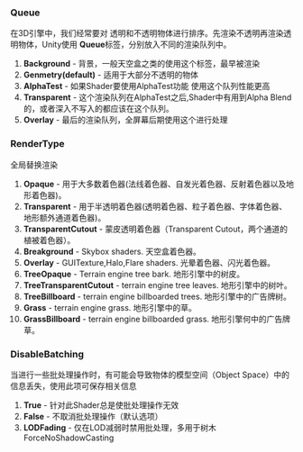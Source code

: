 ### Queue

在3D引擎中，我们经常要对 透明和不透明物体进行排序。先渲染不透明再渲染透明物体，Unity使用 **Queue**标签，分别放入不同的渲染队列中。

1. **Background** - 背景，一般天空盒之类的使用这个标签，最早被渲染
2. **Genmetry(default)** - 适用于大部分不透明的物体
3. **AlphaTest** - 如果Shader要使用AlphaTest功能 使用这个队列性能更高
4. **Transparent** - 这个渲染队列在AlphaTest之后,Shader中有用到Alpha Blend的，或者深入不写入的都应该在这个队列。
5. **Overlay** - 最后的渲染队列，全屏幕后期使用这个进行处理

### RenderType

全局替换渲染

1. **Opaque** - 用于大多数着色器(法线着色器、自发光着色器、反射着色器以及地形着色器)。
2. **Transparent** - 用于半透明着色器(透明着色器、粒子着色器、字体着色器、地形额外通道着色器)。
3. **TransparentCutout** - 蒙皮透明着色器（Transparent Cutout，两个通道的植被着色器）。
4. **Breakground** - Skybox shaders. 天空盒着色器。
5. **Overlay** - GUITexture,Halo,Flare shaders. 光晕着色器、闪光着色器。
6. **TreeOpaque** - Terrain engine tree bark. 地形引擎中的树皮。
7. **TreeTransparentCutout** - terrain engine tree leaves. 地形引擎中的树叶。
8. **TreeBillboard** - terrain engine billboarded trees. 地形引擎中的广告牌树。
9. **Grass** - terrain engine grass. 地形引擎中的草。
10. **GrassBillboard** - terrain engine billboarded grass. 地形引擎何中的广告牌草。

### **DisableBatching**

当进行一些批处理操作时，有可能会导致物体的模型空间（Object Space）中的信息丢失，使用此项可保存相关信息

1. **True** - 针对此Shader总是使批处理操作无效
2. **False** - 不取消批处理操作（默认选项）
3. **LODFading** - 仅在LOD减弱时禁用批处理，多用于树木ForceNoShadowCasting